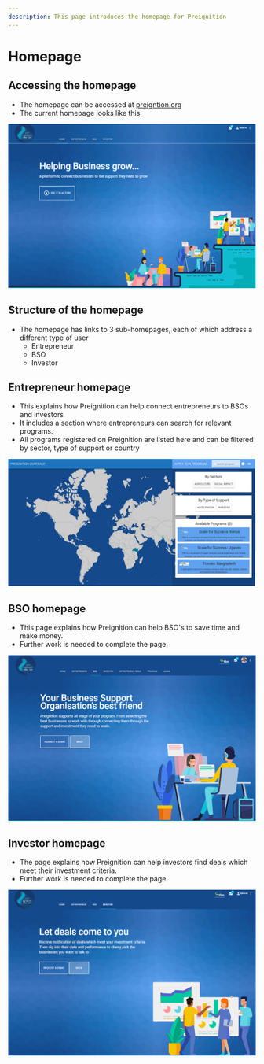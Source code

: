 ```yaml
---
description: This page introduces the homepage for Preignition
---
```


# Homepage

## Accessing the homepage

* The homepage can be accessed at [preigntion.org](https://preignition.org/main/home)
* The current homepage looks like this

![](../.gitbook/assets/image%20%28125%29.png)

## Structure of the homepage

* The homepage has links to 3 sub-homepages, each of which address a different type of user
  * Entrepreneur
  * BSO
  * Investor

## Entrepreneur homepage

* This explains how Preignition can help connect entrepreneurs to BSOs and investors
* It includes a section where entrepreneurs can search for relevant programs.  
* All programs registered on Preignition are listed here and can be filtered by sector, type of support or country

![](../.gitbook/assets/image%20%2890%29.png)

## BSO homepage

* This page explains how Preignition can help BSO's to save time and make money.
* Further work is needed to complete the page.

![](../.gitbook/assets/image%20%2830%29.png)

## Investor homepage

* The page explains how Preignition can help investors find deals which meet their investment criteria.
* Further work is needed to complete the page.

![](../.gitbook/assets/image%20%28123%29.png)



## 

